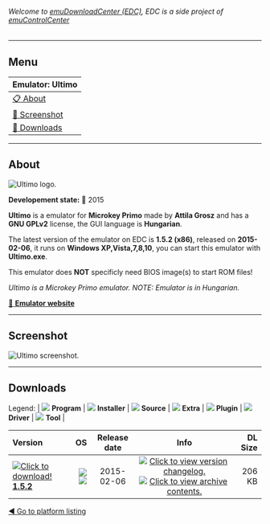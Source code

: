 ###### Welcome to [emuDownloadCenter (EDC)](https://github.com/PhoenixInteractiveNL/emuDownloadCenter/wiki/), EDC is a side project of [emuControlCenter](https://github.com/PhoenixInteractiveNL/emuControlCenter/wiki/)
***
## Menu
| **Emulator: Ultimo** |
|:---------|
| [:clipboard: About](#about) |
| [:sunrise: Screenshot](#screenshot) |
| [:floppy_disk: Downloads](#downloads) |
***
## About
![](https://github.com/PhoenixInteractiveNL/emuDownloadCenter/wiki/images_emulator/ultimo_logo_200.jpg "Ultimo logo.")

**Developement state:** :large_blue_circle: 2015

**Ultimo** is a emulator for **Microkey Primo** made by **Attila Grosz** and has a **GNU GPLv2** license, the GUI language is **Hungarian**.

The latest version of the emulator on EDC is **1.5.2 (x86)**, released on **2015-02-06**, it runs on **Windows XP,Vista,7,8,10**, you can start this emulator with **Ultimo.exe**.

This emulator does **NOT** specificly need BIOS image(s) to start ROM files!

_Ultimo is a Microkey Primo emulator. NOTE: Emulator is in Hungarian._

[:link: **Emulator website**](http://gaia.atilia.eu/content/view/3/4/)
***
## Screenshot
![](https://raw.githubusercontent.com/PhoenixInteractiveNL/emuDownloadCenter/master/hooks/ultimo/emulator_screen_01.jpg "Ultimo screenshot.")
***
## Downloads
Legend: | 
![](https://raw.githubusercontent.com/wiki/PhoenixInteractiveNL/emuDownloadCenter/images_misc/icon_program_24.png) **Program** | 
![](https://raw.githubusercontent.com/wiki/PhoenixInteractiveNL/emuDownloadCenter/images_misc/icon_installer_24.png) **Installer** | 
![](https://raw.githubusercontent.com/wiki/PhoenixInteractiveNL/emuDownloadCenter/images_misc/icon_source_code_24.png) **Source** | 
![](https://raw.githubusercontent.com/wiki/PhoenixInteractiveNL/emuDownloadCenter/images_misc/icon_extra_24.png) **Extra** | 
![](https://raw.githubusercontent.com/wiki/PhoenixInteractiveNL/emuDownloadCenter/images_misc/icon_plugin_24.png) **Plugin** | 
![](https://raw.githubusercontent.com/wiki/PhoenixInteractiveNL/emuDownloadCenter/images_misc/icon_driver_24.png) **Driver** | 
![](https://raw.githubusercontent.com/wiki/PhoenixInteractiveNL/emuDownloadCenter/images_misc/icon_tool_24.png) **Tool** | 
 
| Version | OS | Release date | Info | DL Size |
|:--------|---:|:------------:|:----:|--------:|
| [![](https://raw.githubusercontent.com/wiki/PhoenixInteractiveNL/emuDownloadCenter/images_misc/icon_program_24.png "Click to download!")  **1.5.2**](https://github.com/PhoenixInteractiveNL/edc-repo0005/raw/master/ultimo/1.5.2.7z) | ![](https://raw.githubusercontent.com/wiki/PhoenixInteractiveNL/emuDownloadCenter/images_misc/logo_windows_24.png) ![](https://raw.githubusercontent.com/wiki/PhoenixInteractiveNL/emuDownloadCenter/images_misc/icon_32-bit_24.png) | 2015-02-06 | [![](https://raw.githubusercontent.com/wiki/PhoenixInteractiveNL/emuDownloadCenter/images_misc/icon_changelog_24.png "Click to view version changelog.")](https://github.com/PhoenixInteractiveNL/edc-repo0005/blob/master/ultimo/1.5.2_changelog.txt) [![](https://raw.githubusercontent.com/wiki/PhoenixInteractiveNL/emuDownloadCenter/images_misc/icon_contents_24.png "Click to view archive contents.")](https://github.com/PhoenixInteractiveNL/edc-repo0005/blob/master/ultimo/1.5.2_contents.txt) | 206 KB |

[:arrow_backward: Go to platform listing](https://github.com/PhoenixInteractiveNL/emuDownloadCenter/wiki/EDC-Platform-List)
